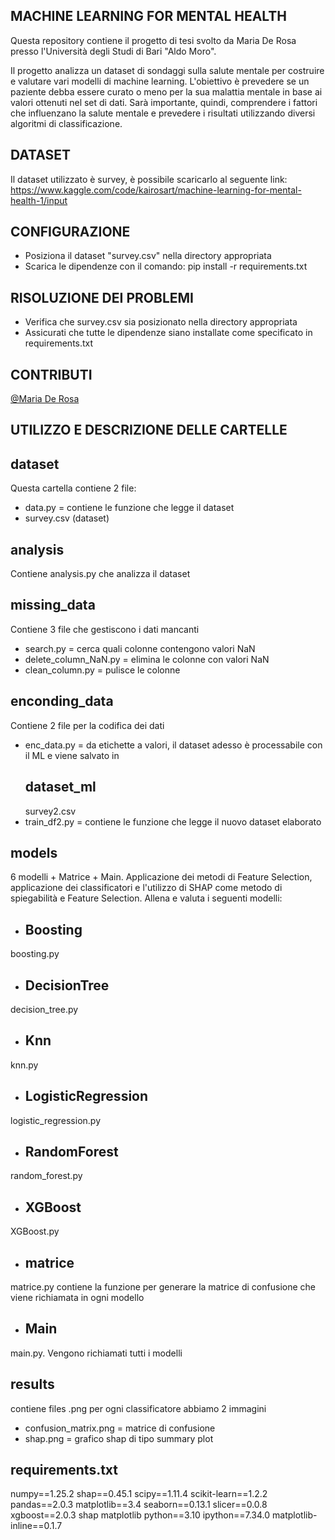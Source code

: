 ## MACHINE LEARNING FOR MENTAL HEALTH
Questa repository contiene il progetto di tesi svolto da Maria De Rosa presso l'Università degli Studi di Bari "Aldo Moro".

Il progetto analizza un dataset di sondaggi sulla salute mentale per costruire e valutare vari modelli di machine learning. L'obiettivo è prevedere se un paziente debba essere curato o meno per la sua malattia mentale in base ai valori ottenuti nel set di dati. Sarà importante, quindi, comprendere i fattori che influenzano la salute mentale e prevedere i risultati utilizzando diversi algoritmi di classificazione.

## DATASET 
Il dataset utilizzato è survey, è possibile scaricarlo al seguente link: https://www.kaggle.com/code/kairosart/machine-learning-for-mental-health-1/input

## CONFIGURAZIONE
- Posiziona il dataset "survey.csv" nella directory appropriata 
- Scarica le dipendenze con il comando: pip install -r requirements.txt

## RISOLUZIONE DEI PROBLEMI
- Verifica che survey.csv sia posizionato nella directory appropriata
- Assicurati che tutte le dipendenze siano installate come specificato in requirements.txt

## CONTRIBUTI
[@Maria De Rosa](https://github.com/may462/Mental_Health.git)


## UTILIZZO E DESCRIZIONE DELLE CARTELLE

## dataset
Questa cartella contiene 2 file:
- data.py = contiene le funzione che legge il dataset
- survey.csv (dataset)

## analysis
Contiene analysis.py che analizza il dataset

## missing_data
Contiene 3 file che gestiscono i dati mancanti
- search.py = cerca quali colonne contengono valori NaN
- delete_column_NaN.py = elimina le colonne con valori NaN
- clean_column.py = pulisce le colonne

## enconding_data
Contiene 2 file per la codifica dei dati
- enc_data.py = da etichette a valori, il dataset adesso è processabile con il ML e viene salvato in
    ## dataset_ml
    survey2.csv
- train_df2.py = contiene le funzione che legge il nuovo dataset elaborato

## models
6 modelli + Matrice + Main. Applicazione dei metodi di Feature Selection, applicazione dei classificatori e l'utilizzo di SHAP come metodo di spiegabilità e Feature Selection. Allena e valuta i seguenti modelli:
- ## Boosting
boosting.py 
- ## DecisionTree
decision_tree.py
- ## Knn
knn.py
- ## LogisticRegression
logistic_regression.py
- ## RandomForest
random_forest.py
- ## XGBoost
XGBoost.py
- ## matrice
matrice.py contiene la funzione per generare la matrice di confusione che viene richiamata in ogni modello
- ## Main
main.py. Vengono richiamati tutti i modelli

## results
contiene files .png
per ogni classificatore abbiamo 2 immagini
- confusion_matrix.png = matrice  di confusione
- shap.png = grafico shap di tipo summary plot

## requirements.txt
numpy==1.25.2
shap==0.45.1
scipy==1.11.4
scikit-learn==1.2.2
pandas==2.0.3
matplotlib==3.4
seaborn==0.13.1
slicer==0.0.8
xgboost==2.0.3
shap matplotlib
python==3.10
ipython==7.34.0
matplotlib-inline==0.1.7

